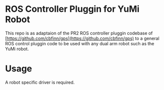 # ROS Controller Pluggin for YuMi Robot
This repo is as adaptaion of the PR2 ROS controller pluggin codebase of [https://github.com/cbfinn/gps](https://github.com/cbfinn/gps) to a general ROS control pluggin code to be used with any dual arm robot such as the YuMi robot.

# Usage
A robot specific driver is required.

